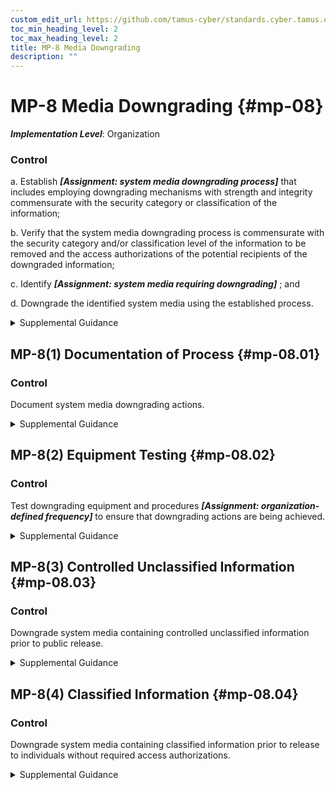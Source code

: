 ```yaml
---
custom_edit_url: https://github.com/tamus-cyber/standards.cyber.tamus.edu/tree/main/static/content/tamus.edu/TAMUS_profile.xml
toc_min_heading_level: 2
toc_max_heading_level: 2
title: MP-8 Media Downgrading
description: ""
---
```


# MP-8 Media Downgrading {#mp-08}

_**Implementation Level**_: Organization

### Control

a. Establish _**[Assignment: system media downgrading process]**_ that includes employing downgrading mechanisms with strength and integrity commensurate with the security category or classification of the information;

b. Verify that the system media downgrading process is commensurate with the security category and/or classification level of the information to be removed and the access authorizations of the potential recipients of the downgraded information;

c. Identify _**[Assignment: system media requiring downgrading]**_ ; and

d. Downgrade the identified system media using the established process.

<details>
  <summary>Supplemental Guidance</summary>

a. Establish _**[Assignment: system media downgrading process]**_ that includes employing downgrading mechanisms with strength and integrity commensurate with the security category or classification of the information;

b. Verify that the system media downgrading process is commensurate with the security category and/or classification level of the information to be removed and the access authorizations of the potential recipients of the downgraded information;

c. Identify _**[Assignment: system media requiring downgrading]**_ ; and

d. Downgrade the identified system media using the established process.

</details>

## MP-8(1) Documentation of Process {#mp-08.01}

### Control

Document system media downgrading actions.

<details>
  <summary>Supplemental Guidance</summary>

Document system media downgrading actions.

</details>

## MP-8(2) Equipment Testing {#mp-08.02}

### Control

Test downgrading equipment and procedures _**[Assignment: organization-defined frequency]**_ to ensure that downgrading actions are being achieved.

<details>
  <summary>Supplemental Guidance</summary>

Test downgrading equipment and procedures _**[Assignment: organization-defined frequency]**_ to ensure that downgrading actions are being achieved.

</details>

## MP-8(3) Controlled Unclassified Information {#mp-08.03}

### Control

Downgrade system media containing controlled unclassified information prior to public release.

<details>
  <summary>Supplemental Guidance</summary>

Downgrade system media containing controlled unclassified information prior to public release.

</details>

## MP-8(4) Classified Information {#mp-08.04}

### Control

Downgrade system media containing classified information prior to release to individuals without required access authorizations.

<details>
  <summary>Supplemental Guidance</summary>

Downgrade system media containing classified information prior to release to individuals without required access authorizations.

</details>

